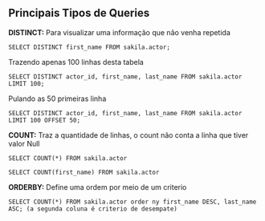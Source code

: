 ## Principais Tipos de Queries

**DISTINCT:** Para visualizar uma informação que não venha repetida
```
SELECT DISTINCT first_name FROM sakila.actor;
```

Trazendo apenas 100 linhas desta tabela
```
SELECT DISTINCT actor_id, first_name, last_name FROM sakila.actor LIMIT 100;
```

Pulando as 50 primeiras linha
```
SELECT DISTINCT actor_id, first_name, last_name FROM sakila.actor LIMIT 100 OFFSET 50;
```

**COUNT:** Traz a quantidade de linhas, o count não conta a linha que tiver valor Null
```
SELECT COUNT(*) FROM sakila.actor
```
```
SELECT COUNT(first_name) FROM sakila.actor
```

**ORDERBY:** Define uma ordem por meio de um criterio
```
SELECT COUNT(*) FROM sakila.actor order ny first_name DESC, last_name ASC; (a segunda coluna é criterio de desempate)
```

